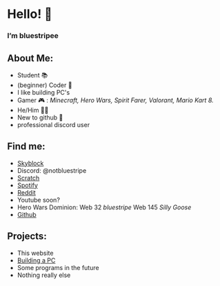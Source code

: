 # Hello! 👋

### I’m bluestripee


## About Me:
- Student 📚
- (beginner) Coder 🫠
- I like building PC's
- Gamer 🎮 : _Minecraft, Hero Wars, Spirit Farer, Valorant, Mario Kart 8._
- He/Him 👨‍💻
- New to github 👀
- professional discord user


## Find me:
- [Skyblock](https://sky.shiiyu.moe/stats/bluestripee/Apple)
- Discord: @notbluestripe
- [Scratch](https://scratch.mit.edu/users/-FlameIntros/)
- [Spotify](https://open.spotify.com/user/31gckxvsuf2hea65xk3ucgww2f74)
- [Reddit](https://www.reddit.com/user/Bluestripee)
- Youtube soon?
- Hero Wars Dominion: Web 32 *bluestripe* Web 145 *Silly Goose*
- [Github](https://github.com/bluestripee)


## Projects:
- This website
- [Building a PC](https://ca.pcpartpicker.com/list/3cT34M)
- Some programs in the future
- Nothing really else


